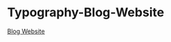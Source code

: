 # Typography-Blog-Website
[Blog Website](https://harichandana2000.github.io/Typography-Blog-Website/)

